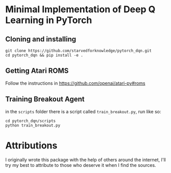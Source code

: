 # Minimal Implementation of Deep Q Learning in PyTorch

## Cloning and installing
```
git clone https://github.com/starvedforknowledge/pytorch_dqn.git 
cd pytorch_dqn && pip install -e .
```

## Getting Atari ROMS
Follow the instructions in https://github.com/openai/atari-py#roms

## Training Breakout Agent
in the `scripts` folder there is a script called `train_breakout.py`, run like so:

```
cd pytorch_dqn/scripts
python train_breakout.py
```

# Attributions
I originally wrote this package with the help of others around the internet, 
I'll try my best to attribute to those who deserve it when I find the sources.